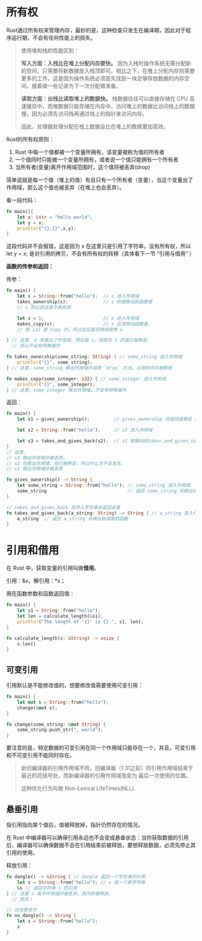 # 所有权

Rust通过所有权来管理内存，最妙的是，这种检查只发生在编译期，因此对于程序运行期，不会有任何性能上的损失。

> 使用堆和栈的性能区别：
>
> **写入方面：入栈比在堆上分配内存要快。** 因为入栈时操作系统无需分配新的空间，只需要将新数据放入栈顶即可。相比之下，在堆上分配内存则需要更多的工作，这是因为操作系统必须首先找到一块足够存放数据的内存空间，接着做一些记录为下一次分配做准备。
>
> **读取方面：出栈比读取堆上的数据快。** 栈数据往往可以直接存储在 CPU 高速缓存中，而堆数据只能存储在内存中。访问堆上的数据比访问栈上的数据慢，因为必须先访问栈再通过栈上的指针来访问内存。
>
> 因此，处理器处理分配在栈上数据会比在堆上的数据更加高效。



Rust的所有权原则：

1. Rust 中每一个值都被一个变量所拥有，该变量被称为值的所有者
2. 一个值同时只能被一个变量所拥有，或者说一个值只能拥有一个所有者
3. 当所有者(变量)离开作用域范围时，这个值将被丢弃(drop)

简单说就是每一个值（堆上的值）有且只有一个所有者（变量），当这个变量出了作用域，那么这个值也被丢弃（在堆上也会丢弃）。



 看一段代码：

```rust
fn main(){
    let x: &str = "hello world";
    let y = x;
    println!("{},{}",x,y);
}
```

这段代码并不会报错，这是因为 x 在这里只是引用了字符串，没有所有权，所以 let y = x; 是对引用的拷贝，不会有所有权的转移（具体看下一节 “引用与借用” ）



**函数的传参和返回：**

传参：

```rust
fn main() {
    let s = String::from("hello");  // s 进入作用域
    takes_ownership(s);             // s 的值移动到函数里 
    // s 所以到这里不再有效

    let x = 5;                      // x 进入作用域
    makes_copy(x);                  // x 应该移动函数里，
    // 但 i32 是 Copy 的，所以在后面可继续使用 x

} // 这里, x 先移出了作用域，然后是 s。但因为 s 的值已被移走，
  // 所以不会有特殊操作

fn takes_ownership(some_string: String) { // some_string 进入作用域
    println!("{}", some_string);
} // 这里，some_string 移出作用域并调用 `drop` 方法。占用的内存被释放

fn makes_copy(some_integer: i32) { // some_integer 进入作用域
    println!("{}", some_integer);
} // 这里，some_integer 移出作用域。不会有特殊操作
```

返回：

```rust
fn main() {
    let s1 = gives_ownership();         // gives_ownership 将返回值移给 s1

    let s2 = String::from("hello");     // s2 进入作用域

    let s3 = takes_and_gives_back(s2);  // s2 被移动到takes_and_gives_back 中,它也将返回值移给 s3
} 
// 这里, 
// s3 移出作用域并被丢弃。
// s2 也移出作用域，但已被移走，所以什么也不会发生。
// s1 移出作用域并被丢弃

fn gives_ownership() -> String {  
    let some_string = String::from("hello"); // some_string 进入作用域.
    some_string                              // 返回 some_string 并移出给调用的函数
}

// takes_and_gives_back 将传入字符串并返回该值
fn takes_and_gives_back(a_string: String) -> String { // a_string 进入作用域
    a_string  // 返回 a_string 并移出给调用的函数
}
```

# 引用和借用

在 Rust 中，获取变量的引用叫做**借用**。

引用：&x，解引用：*x；



用在函数参数和函数返回值：

```rust
fn main() {
    let s1 = String::from("hello");
    let len = calculate_length(&s1);
    println!("The length of '{}' is {}.", s1, len);
}

fn calculate_length(s: &String) -> usize {
    s.len()
}
```



## 可变引用

引用默认是不能修改值的，想要修改值需要使用可变引用：

```rust
fn main() {
    let mut s = String::from("hello");
    change(&mut s);
}

fn change(some_string: &mut String) {
    some_string.push_str(", world");
}
```

要注意的是，特定数据的可变引用在同一个作用域只能存在一个，并且，可变引用和不可变引用不能同时存在。

> 新旧编译器的引用作用域不同，旧编译器（1.31之前）的引用作用域结束于最近的花括号处，而新编译器的引用作用域改变为 最后一次使用的位置。
>
> 这种优化行为叫做 Non-Lexical LifeTimes(NLL).



## 悬垂引用

指引用指向某个值后，值被释放掉，指针仍然存在的情况。

在 Rust 中编译器可以确保引用永远也不会变成悬垂状态：当你获取数据的引用后，编译器可以确保数据不会在引用结束前被释放，要想释放数据，必须先停止其引用的使用。

释放引用：

```rust
fn dangle() -> &String { // dangle 返回一个字符串的引用
    let s = String::from("hello"); // s 是一个新字符串
    &s // 返回字符串 s 的引用
} // 这里 s 离开作用域并被丢弃。其内存被释放。
  // 危险！

// 应该更改为
fn no_dangle() -> String {
    let s = String::from("hello");
    s
}
```

